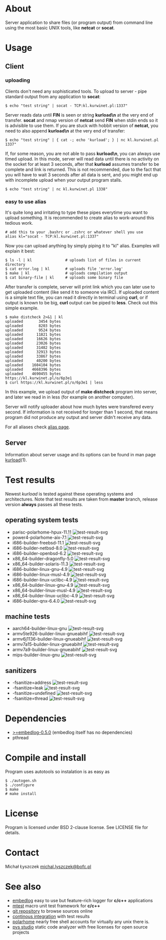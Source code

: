 [kursg-meta]: # (order: 1)

About
=====

Server application to share files (or program output) from command line using
the most basic UNIX tools, like **netcat** or **socat**.

Usage
=====

Client
------

### uploading

Clients don't need any sophisticated tools. To upload to server - pipe standard
output from any application to **socat**:

```
$ echo "test string" | socat - TCP:kl.kurwinet.pl:1337"
```

Server reads data until **FIN** is seen or string **kurload\n** at the very
end of transfer. **socat** and nmap version of **netcat** send **FIN** when
stdin ends so it is advisible to use them. If you are stuck with hobbit
version of **netcat**, you need to also append **kurload\n** at the very end
of transfer:

```
$ echo "test string" | { cat -; echo 'kurload'; } | nc kl.kurwinet.pl 1337"
```

If, for some reason, you are not able to pass **kurload\n**, you can always
use timed upload. In this mode, server will read data until there is no
activity on the socket for at least 3 seconds, after that **kurload** assumes
transfer to be complete and link is returned. This is not recommended, due to
the fact that you will have to wait 3 seconds after all data is sent, and you
might end up with incomplete upload when your output program stalls.

```
$ echo "test string" | nc kl.kurwinet.pl 1338"
```

### easy to use alias

It's quite long and irritating to type these pipes everytime you want to
upload something. It is recommended to create alias to work-around this
tedious work.

```{.sh}
# add this to your .bashrc or .zshrc or whatever shell you use
alias kl="socat - TCP:kl.kurwinet.pl:1337"
```

Now you can upload anything by simply piping it to "kl" alias. Examples
will explain it best:

```
$ ls -l | kl               # uploads list of files in current directory
$ cat error.log | kl       # uploads file 'error.log'
$ make | kl                # uploads compilation output
$ cat binary-file | kl     # uploads some binary file
```

After transfer is complete, server will print link which you can later use to
get uploaded content (like send it to someone via IRC). If uploaded content is
a simple text file, you can read it directly in terminal using **curl**, or if
output is known to be big, **curl** output can be piped to **less**. Check out
this simple example.

```
$ make distcheck 2>&1 | kl
uploaded       3454 bytes
uploaded       8203 bytes
uploaded       9524 bytes
uploaded      11821 bytes
uploaded      16626 bytes
uploaded      23026 bytes
uploaded      31482 bytes
uploaded      32913 bytes
uploaded      33867 bytes
uploaded      40200 bytes
uploaded    1604104 bytes
uploaded    4668396 bytes
uploaded    4690455 bytes
https://kl.kurwinet.pl/o/6p3e1
$ curl https://kl.kurwinet.pl/o/6p3e1 | less
```

In this example, we upload output of **make distcheck** program into server, and
later we read in in less (for example on another computer).

Server will notify uploader about how much bytes were transfered every second.
If information is not received for longer than 1 second, that means program did
not produce any output and server didn't receive any data.

For all aliases check [alias page](https://kurload.kurwinet.pl/aliases.html).

Server
------

Information about server usage and its options can be found in man page
[kurload](https://kurload.kurwinet.pl/kurload.1.html)(1).

Test results
============

Newest *kurload* is tested against these operating systems and architectures.
Note that test results are taken from **master** branch, release version
**always** passes all these tests.

operating system tests
----------------------

* parisc-polarhome-hpux-11.11 ![test-result-svg][prhpux]
* power4-polarhome-aix-7.1 ![test-result-svg][p4aix]
* i686-builder-freebsd-11.1 ![test-result-svg][x32fb]
* i686-builder-netbsd-8.0 ![test-result-svg][x32nb]
* i686-builder-openbsd-6.2 ![test-result-svg][x32ob]
* x86_64-builder-dragonfly-5.0 ![test-result-svg][x64df]
* x86_64-builder-solaris-11.3 ![test-result-svg][x64ss]
* i686-builder-linux-gnu-4.9 ![test-result-svg][x32lg]
* i686-builder-linux-musl-4.9 ![test-result-svg][x32lm]
* i686-builder-linux-uclibc-4.9 ![test-result-svg][x32lu]
* x86_64-builder-linux-gnu-4.9 ![test-result-svg][x64lg]
* x86_64-builder-linux-musl-4.9 ![test-result-svg][x64lm]
* x86_64-builder-linux-uclibc-4.9 ![test-result-svg][x64lu]
* i686-builder-qnx-6.4.0 ![test-result-svg][x32qnx]

machine tests
-------------

* aarch64-builder-linux-gnu ![test-result-svg][a64lg]
* armv5te926-builder-linux-gnueabihf ![test-result-svg][armv5]
* armv6j1136-builder-linux-gnueabihf ![test-result-svg][armv6]
* armv7a15-builder-linux-gnueabihf ![test-result-svg][armv7a15]
* armv7a9-builder-linux-gnueabihf ![test-result-svg][armv7a9]
* mips-builder-linux-gnu ![test-result-svg][m32lg]

sanitizers
----------

* -fsanitize=address ![test-result-svg][fsan]
* -fsanitize=leak ![test-result-svg][fsleak]
* -fsanitize=undefined ![test-result-svg][fsun]
* -fsanitize=thread ![test-result-svg][fsthread]

Dependencies
============

* [>=embedlog-0.5.0](https://embedlog.kurwinet.pl) (embedlog itself has no
  dependencies)
* pthread

Compile and install
===================

Program uses autotools so instalation is as easy as

```{.sh}
$ ./autogen.sh
$ ./configure
$ make
# make install
```

License
=======

Program is licensed under BSD 2-clause license. See LICENSE file for details.

Contact
=======

Michał Łyszczek <michal.lyszczek@bofc.pl>

See also
========

* [embedlog](https://embedlog.kurwinet.pl) easy to use but feature-rich logger
  for **c/c++** applications
* [mtest](https://mtest.kurwinet.pl) macro unit test framework for **c/c++**
* [git repository](https://git.kurwinet.pl/kurload) to browse sources online
* [continous integration](http://ci.kurload.kurwinet.pl) with test results
* [polarhome](http://www.polarhome.com) nearly free shell accounts for virtually
  any unix there is.
* [pvs studio](https://www.viva64.com/en/pvs-studio) static code analyzer with
  free licenses for open source projects

[a64lg]: http://ci.kurload.kurwinet.pl/badges/aarch64-builder-linux-gnu-tests.svg
[armv5]: http://ci.kurload.kurwinet.pl/badges/armv5te926-builder-linux-gnueabihf-tests.svg
[armv6]: http://ci.kurload.kurwinet.pl/badges/armv6j1136-builder-linux-gnueabihf-tests.svg
[armv7a15]: http://ci.kurload.kurwinet.pl/badges/armv7a15-builder-linux-gnueabihf-tests.svg
[armv7a9]: http://ci.kurload.kurwinet.pl/badges/armv7a9-builder-linux-gnueabihf-tests.svg
[x32fb]: http://ci.kurload.kurwinet.pl/badges/i686-builder-freebsd-tests.svg
[x32lg]: http://ci.kurload.kurwinet.pl/badges/i686-builder-linux-gnu-tests.svg
[x32lm]: http://ci.kurload.kurwinet.pl/badges/i686-builder-linux-musl-tests.svg
[x32lu]: http://ci.kurload.kurwinet.pl/badges/i686-builder-linux-uclibc-tests.svg
[x32nb]: http://ci.kurload.kurwinet.pl/badges/i686-builder-netbsd-tests.svg
[x32ob]: http://ci.kurload.kurwinet.pl/badges/i686-builder-openbsd-tests.svg
[m32lg]: http://ci.kurload.kurwinet.pl/badges/mips-builder-linux-gnu-tests.svg
[x64lg]: http://ci.kurload.kurwinet.pl/badges/x86_64-builder-linux-gnu-tests.svg
[x64lm]: http://ci.kurload.kurwinet.pl/badges/x86_64-builder-linux-musl-tests.svg
[x64lu]: http://ci.kurload.kurwinet.pl/badges/x86_64-builder-linux-uclibc-tests.svg
[x64ss]: http://ci.kurload.kurwinet.pl/badges/x86_64-builder-solaris-tests.svg
[prhpux]: http://ci.kurload.kurwinet.pl/badges/parisc-polarhome-hpux-tests.svg
[p4aix]: http://ci.kurload.kurwinet.pl/badges/power4-polarhome-aix-tests.svg
[x32qnx]: http://ci.kurload.kurwinet.pl/badges/i686-builder-qnx-tests.svg
[x64df]: http://ci.kurload.kurwinet.pl/badges/x86_64-builder-dragonfly-tests.svg

[fsan]: http://ci.kurload.kurwinet.pl/badges/fsanitize-address.svg
[fsleak]: http://ci.kurload.kurwinet.pl/badges/fsanitize-leak.svg
[fsun]: http://ci.kurload.kurwinet.pl/badges/fsanitize-undefined.svg
[fsthread]: http://ci.kurload.kurwinet.pl/badges/fsanitize-thread.svg
